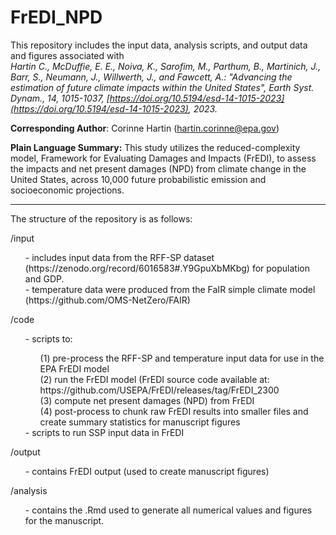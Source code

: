 # FrEDI_NPD

This repository includes the input data, analysis scripts, and output data and figures associated with<br>
<em>Hartin C., McDuffie, E. E., Noiva, K., Sarofim, M., Parthum, B., Martinich, J., Barr, S., Neumann, J., Willwerth, J., and Fawcett, A.: "Advancing the estimation of future climate impacts within the United States", Earth Syst. Dynam., 14, 1015-1037, [https://doi.org/10.5194/esd-14-1015-2023](https://doi.org/10.5194/esd-14-1015-2023), 2023.</em>

<strong>Corresponding Author</strong>: Corinne Hartin (hartin.corinne@epa.gov)

<strong>Plain Language Summary:</strong>
This study utilizes the reduced-complexity model, Framework for Evaluating Damages and Impacts (FrEDI), to assess the impacts and net present damages (NPD) from climate change in the United States, across 10,000 future probabilistic emission and socioeconomic projections.

----------------
The structure of the repository is as follows:<br>

/input
<ul>- includes input data from the RFF-SP dataset (https://zenodo.org/record/6016583#.Y9GpuXbMKbg) for population and GDP.<br>
     - temperature data were produced from the FaIR simple climate model (https://github.com/OMS-NetZero/FAIR)<br>
</ul>

/code
<ul> - scripts to:
	<ul>
	(1) pre-process the RFF-SP and temperature input data for use in the EPA FrEDI model<br>
	(2) run the FrEDI model (FrEDI source code available at: https://github.com/USEPA/FrEDI/releases/tag/FrEDI_2300<br>
	(3) compute net present damages (NPD) from FrEDI<br>
	(4) post-process to chunk raw FrEDI results into smaller files and create summary statistics for manuscript figures<br>
	</ul>
	- scripts to run SSP input data in FrEDI<br>
</ul>

/output <br>
<ul>- contains FrEDI output (used to create manuscript figures)</ul>

/analysis
<ul>- contains the .Rmd used to generate all numerical values and figures for the manuscript.</ul>

